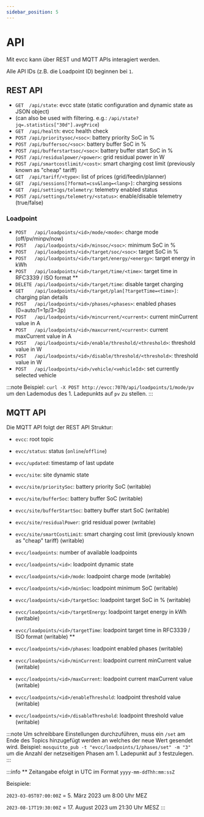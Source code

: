 ```yaml
---
sidebar_position: 5
---
```


# API

Mit evcc kann über REST und MQTT APIs interagiert werden.

Alle API IDs (z.B. die Loadpoint ID) beginnen bei `1`.

## REST API

- `GET  /api/state`: evcc state (static configuration and dynamic state as JSON object)
- (can also be used with filtering. e.g.: `/api/state?jq=.statistics["30d"].avgPrice`)
- `GET  /api/health`: evcc health check
- `POST /api/prioritysoc/<soc>`: battery priority SoC in %
- `POST /api/buffersoc/<soc>`: battery buffer SoC in %
- `POST /api/bufferstartsoc/<soc>`: battery buffer start SoC in %
- `POST /api/residualpower/<power>`: grid residual power in W
- `POST /api/smartcostlimit/<cost>`: smart charging cost limit (previously known as "cheap" tariff)
- `GET  /api/tariff/<type>`: list of prices (grid/feedin/planner)
- `GET  /api/sessions[?format=csv&lang=<lang>]`: charging sessions
- `GET  /api/settings/telemetry`: telemetry enabled status
- `POST /api/settings/telemetry/<status>`: enable/disable telemetry (true/false)

### Loadpoint

- `POST   /api/loadpoints/<id>/mode/<mode>`: charge mode (off/pv/minpv/now)
- `POST   /api/loadpoints/<id>/minsoc/<soc>`: minimum SoC in %
- `POST   /api/loadpoints/<id>/target/soc/<soc>`: target SoC in %
- `POST   /api/loadpoints/<id>/target/energy/<energy>`: target energy in kWh
- `POST   /api/loadpoints/<id>/target/time/<time>`: target time in RFC3339 / ISO format \*\*
- `DELETE /api/loadpoints/<id>/target/time`: disable target charging
- `GET    /api/loadpoints/<id>/target/plan[?targetTime=<time>]`: charging plan details
- `POST   /api/loadpoints/<id>/phases/<phases>`: enabled phases (0=auto/1=1p/3=3p)
- `POST   /api/loadpoints/<id>/mincurrent/<current>`: current minCurrent value in A
- `POST   /api/loadpoints/<id>/maxcurrent/<current>`: current maxCurrent value in A
- `POST   /api/loadpoints/<id>/enable/threshold/<threshold>`: threshold value in W
- `POST   /api/loadpoints/<id>/disable/threshold/<threshold>`: threshold value in W
- `POST   /api/loadpoints/<id>/vehicle/<vehicleId>`: set currently selected vehicle

:::note
Beispiel: `curl -X POST http://evcc:7070/api/loadpoints/1/mode/pv` um den Lademodus des 1. Ladepunkts auf `pv` zu stellen.
:::

## MQTT API

Die MQTT API folgt der REST API Struktur:

- `evcc`: root topic
- `evcc/status`: status (`online`/`offline`)
- `evcc/updated`: timestamp of last update

- `evcc/site`: site dynamic state
- `evcc/site/prioritySoc`: battery priority SoC (writable)
- `evcc/site/bufferSoc`: battery buffer SoC (writable)
- `evcc/site/bufferStartSoc`: battery buffer start SoC (writable)
- `evcc/site/residualPower`: grid residual power (writable)
- `evcc/site/smartCostLimit`: smart charging cost limit (previously known as "cheap" tariff) (writable)

- `evcc/loadpoints`: number of available loadpoints
- `evcc/loadpoints/<id>`: loadpoint dynamic state
- `evcc/loadpoints/<id>/mode`: loadpoint charge mode (writable)
- `evcc/loadpoints/<id>/minSoc`: loadpoint minimum SoC (writable)
- `evcc/loadpoints/<id>/targetSoc`: loadpoint target SoC in % (writable)
- `evcc/loadpoints/<id>/targetEnergy`: loadpoint target energy in kWh (writable)
- `evcc/loadpoints/<id>/targetTime`: loadpoint target time in RFC3339 / ISO format (writable) \*\*
- `evcc/loadpoints/<id>/phases`: loadpoint enabled phases (writable)
- `evcc/loadpoints/<id>/minCurrent`: loadpoint current minCurrent value (writable)
- `evcc/loadpoints/<id>/maxCurrent`: loadpoint current maxCurrent value (writable)
- `evcc/loadpoints/<id>/enableThreshold`: loadpoint threshold value (writable)
- `evcc/loadpoints/<id>/disableThreshold`: loadpoint threshold value (writable)

:::note
Um schreibbare Einstellungen durchzuführen, muss ein `/set` am Ende des Topics hinzugefügt werden an welches der neue Wert gesendet wird.
Beispiel: `mosquitto_pub -t "evcc/loadpoints/1/phases/set" -m "3"` um die Anzahl der netzseitigen Phasen am 1. Ladepunkt auf `3` festzulegen.
:::

:::info
\*\* Zeitangabe efolgt in UTC im Format `yyyy-mm-ddThh:mm:ssZ`

Beispiele:

`2023-03-05T07:00:00Z` = 5. März 2023 um 8:00 Uhr MEZ

`2023-08-17T19:30:00Z` = 17. August 2023 um 21:30 Uhr MESZ
:::
